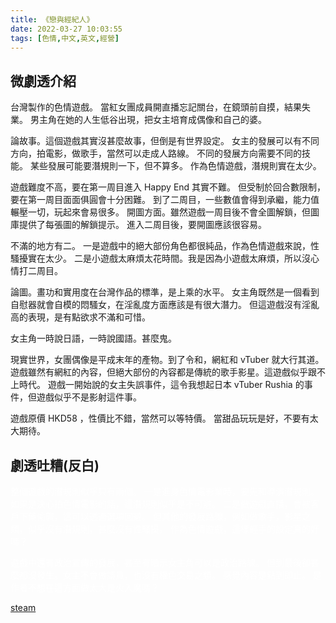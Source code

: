 ```yaml
---
title: 《戀與經紀人》
date: 2022-03-27 10:03:55
tags: [色情,中文,英文,經營]
---
```

## 微劇透介紹

台灣製作的色情遊戲。
當紅女團成員開直播忘記關台，在鏡頭前自摸，結果失業。
男主角在她的人生低谷出現，把女主培育成偶像和自己的婆。

論故事。這個遊戲其實沒甚麼故事，但倒是有世界設定。
女主的發展可以有不同方向，拍電影，做歌手，當然可以走成人路線。
不同的發展方向需要不同的技能。
某些發展可能要潛規則一下，但不算多。
作為色情遊戲，潛規則實在太少。

遊戲難度不高，要在第一周目進入 Happy End 其實不難。
但受制於回合數限制，要在第一周目面面俱圓會十分困難。
到了二周目，一些數值會得到承繼，能力值輾壓一切，玩起來會易很多。
開圖方面。雖然遊戲一周目後不會全圖解鎖，但圖庫提供了每張圖的解鎖提示。
進入二周目後，要開圖應該很容易。

不滿的地方有二。
一是遊戲中的絕大部份角色都很純品，作為色情遊戲來說，性騷擾實在太少。
二是小遊戲太麻煩太花時間。我是因為小遊戲太麻煩，所以沒心情打二周目。

論圖。畫功和實用度在台灣作品的標準，是上乘的水平。
女主角既然是一個看到自慰器就會自模的悶騷女，在淫亂度方面應該是有很大潛力。
但這遊戲沒有淫亂高的表現，是有點欲求不滿和可惜。

女主角一時說日語，一時說國語。甚麼鬼。

現實世界，女團偶像是平成末年的產物。到了令和，網紅和 vTuber 就大行其道。
遊戲雖然有網紅的內容，但絕大部份的內容都是傳統的歌手影星。這遊戲似乎跟不上時代。
遊戲一開始說的女主失誤事件，這令我想起日本 vTuber Rushia 的事件，但遊戲似乎不是影射這件事。

遊戲原價 HKD58 ，性價比不錯，當然可以等特價。
當甜品玩玩是好，不要有太大期待。

## 劇透吐糟(反白)

<div style="color:white">
整個遊戲的潛規則似乎只有兩個。
一是進身色情電影業時，要先和導演潛規則。如果是決心拍色情電影的話，這潛規則似乎是不可避。
二是做遊戲直播，會被客戶下藥偷襲，這可以透過選項回避。
但其他的發展路線，例如做歌手，影星之類，似乎沒有潛規則，甚麼沒有性騷擾。
作為色情遊戲，這樣輕手的設定真的好嗎？

遊戲中還有政治宣傳的發展，甚至有暗示女主角可以走政治路線。
但到最後卻甚麼都沒發生。女主不會做議員，也沒有權色交易之類。
感覺內容是點到即止。
是作者不想在這方面做太大走火入魔嗎？
</div>

[steam](https://store.steampowered.com/app/1745310/)
